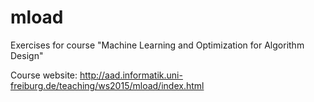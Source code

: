 # mload
Exercises for course "Machine Learning and Optimization for Algorithm Design"

Course website: http://aad.informatik.uni-freiburg.de/teaching/ws2015/mload/index.html
